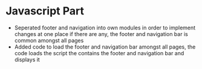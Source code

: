 
# Javascript Part
- Seperated footer and navigation into own modules in order to implement changes at one place if there are any, the footer and navigation bar is common amongst all pages
- Added code to load the footer and navigation bar amongst all pages, the code loads the script the contains the footer and navigation bar and displays it